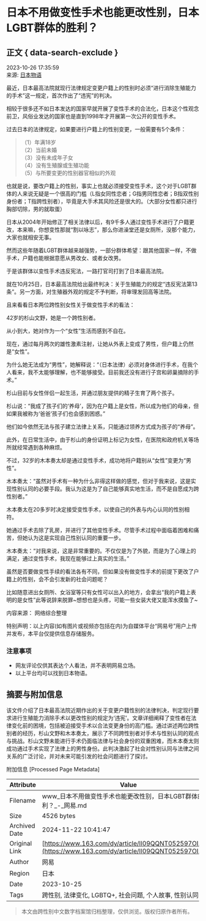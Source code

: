 # 日本不用做变性手术也能更改性别，日本LGBT群体的胜利？

## 正文 { data-search-exclude }


2023-10-26 17:35:59  
来源: [日本物语](https://www.163.com/dy/media/T1460951429399.html)  

最近，日本最高法院就现行法律规定变更户籍上的性别时必须“进行消除生殖能力的手术”这一规定，首次作出了“违宪”的判决。

相较于很多还不如日本发达的国家早就开展了变性手术的合法化，日本这个性观念前卫，风俗业发达的国家也是直到1998年才开展第一次公开的变性手术。

过去日本的法律规定，如果要进行户籍上的性别变更，一般需要有5个条件：

> （1）年满18岁  
> （2）当前未婚  
> （3）没有未成年子女  
> （4）没有生殖腺或生殖功能  
> （5）与所要变更的性别器官相似的外观  

也就是说，要改户籍上的性别，事实上也就必须接受变性手术，这个对于LGBT群体的人来说无疑是一个很高的门槛（L指女同性恋者；G指男同性恋者；B指双性别身份者；T指跨性别者），毕竟是大手术其风险还是很大的。（大部分女性都只进行胸部切除，男的就取蛋）

日本从2004年开始修正了相关法律以后，有9千多人通过变性手术进行了户籍更改，本来嘛，你想变性那就“割以咏志”，那么你进澡堂还是女厕所，没那个能力，大家也就相安无事。

然而这些年随着LGBT群体越来越强势，一部分群体希望：跟其他国家一样，不做手术，户籍也能根据意愿从男改女、或者女改男。

于是该群体以变性手术违反宪法，一路打官司打到了日本最高法院。

就在10月25日，日本最高法院给出最终判决：关于生殖能力的规定“违反宪法第13条”。另一方面，对生殖器外观的规定不予判断，将审理发回高等法院。

且来看看日本两位跨性别女性关于做变性手术的看法：

42岁的杉山文野，她是一个跨性别者。

从小到大，她对作为一个“女性”生活而感到不自在。

现在，通过每月两次的雄性激素注射，让她从外表上变成了男性，但户籍上仍然是“女性”。

为什么她无法成为“男性”，她解释说：“（日本法律）必须对身体进行手术，在我个人看来，我不太能够理解，也不能够接受。目前我还没有进行子宫和卵巢摘除的手术。”

杉山目前与女性伴侣一起生活，并通过朋友提供的精子生育了两个孩子。

杉山说：“我成了孩子们的‘养母’，因为在户籍上是女性，所以成为他们的母亲，但如果我被称为‘爸爸’孩子们也会感到困惑。”

他们如今依然无法与孩子建立法律上关系，只能通过领养方式成为孩子的“养母”。

此外，在日常生活中，由于杉山的身份证明上标记为女性，在医院和政府机关等场所就经常遇到各种麻烦。

不过，32岁的木本奏太却是通过变性手术，成功地将户籍别从“女性”变更为“男性”。

木本奏太：“虽然对手术有一种为什么非得这样做的感觉，但对于我来说，这是实现性别认同的必要手段。我认为这是为了自己能够真实地生活，而不是自愿成为跨性别者。”

木本奏太在20多岁时决定接受变性手术，以使自己的外表与内心认同的性别相符。

她通过手术去除了乳房，并进行了其他变性手术。尽管手术过程中面临着困难和痛苦，但她认为这是实现自己性别认同的重要一步。

木本奏太：“对我来说，这是非常重要的。不仅仅是为了外貌，而是为了心理上的满足，通过变性手术，我现在能够过上真实的生活。”

虽然是否要做变性手续的看法各有不同，但如果没有做变性手术的前提下更改了户籍上的性别，会不会引发新的社会问题呢？

比如随意进出女厕所、女浴室等只有女性可以出入的地方，会拿出“我的户籍上表明的是女性”此等说辞来脱罪~想想也是头疼，可能一些女装大佬又能浑水摸鱼了~

内容来源： 网络综合整理  

特别声明：以上内容(如有图片或视频亦包括在内)为自媒体平台“网易号”用户上传并发布，本平台仅提供信息存储服务。

### 注意事项
- 网友评论仅供其表达个人看法，并不表明网易立场。
- 以上平台均可以找到日本物语。

## 摘要与附加信息

<!-- tcd_abstract -->
该文件介绍了日本最高法院近期作出的关于变更户籍性别的法律判决，判定现行要求进行生殖能力消除手术以更改性别的规定为‘违宪’。文章详细阐释了变性者在法律变化前的困境，包括被迫接受手术以合法变更身份的高门槛。通过讲述两位跨性别者的经历，杉山文野和木本奏太，展示了不同跨性别者对手术与性别认同的观点与挑战。杉山文野未能进行手术仍面临法律与社会身份的双重困难，而木本奏太则成功通过手术实现了法律上的男性身份。此判决激起了社会对性别认同与法律之间关系的广泛讨论，并对未来可能引发的社会问题进行了探讨。
<!-- tcd_abstract_end -->

附加信息 [Processed Page Metadata]

| Attribute       | Value                                  |
|-----------------|----------------------------------------|
| Filename        | www_日本不用做变性手术也能更改性别，日本LGBT群体的胜利？_-_网易.md                             |
| Size            | 4526 bytes                           |
| Archived Date   | 2024-11-22 10:41:47                             |
| Original Link   | [https://www.163.com/dy/article/II09QQNT052597OI.html](https://www.163.com/dy/article/II09QQNT052597OI.html)                       |
| Author          | 网易                               |
| Region          | 日本                               |
| Date            | 2023-10-25                                 |
| Tags            | 跨性别, 法律变化, LGBTQ+, 社会问题, 个人故事, 性别认同                                 |
>
> 本文由跨性别中文数字档案馆归档整理，仅供浏览。版权归原作者所有。
>
